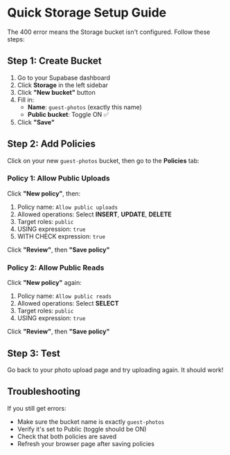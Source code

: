 # Quick Storage Setup Guide

The 400 error means the Storage bucket isn't configured. Follow these steps:

## Step 1: Create Bucket

1. Go to your Supabase dashboard
2. Click **Storage** in the left sidebar
3. Click **"New bucket"** button
4. Fill in:
   - **Name**: `guest-photos` (exactly this name)
   - **Public bucket**: Toggle ON ✅
5. Click **"Save"**

## Step 2: Add Policies

Click on your new `guest-photos` bucket, then go to the **Policies** tab:

### Policy 1: Allow Public Uploads

Click **"New policy"**, then:

1. Policy name: `Allow public uploads`
2. Allowed operations: Select **INSERT**, **UPDATE**, **DELETE**
3. Target roles: `public`
4. USING expression: `true`
5. WITH CHECK expression: `true`

Click **"Review"**, then **"Save policy"**

### Policy 2: Allow Public Reads

Click **"New policy"** again:

1. Policy name: `Allow public reads`
2. Allowed operations: Select **SELECT**
3. Target roles: `public`
4. USING expression: `true`

Click **"Review"**, then **"Save policy"**

## Step 3: Test

Go back to your photo upload page and try uploading again. It should work!

## Troubleshooting

If you still get errors:
- Make sure the bucket name is exactly `guest-photos`
- Verify it's set to Public (toggle should be ON)
- Check that both policies are saved
- Refresh your browser page after saving policies
